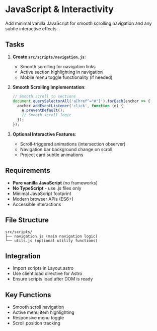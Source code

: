 # JavaScript & Interactivity

Add minimal vanilla JavaScript for smooth scrolling navigation and any subtle interactive effects.

## Tasks

1. **Create `src/scripts/navigation.js`**:
   - Smooth scrolling for navigation links
   - Active section highlighting in navigation
   - Mobile menu toggle functionality (if needed)

2. **Smooth Scrolling Implementation**:
   ```javascript
   // Smooth scroll to sections
   document.querySelectorAll('a[href^="#"]').forEach(anchor => {
     anchor.addEventListener('click', function (e) {
       e.preventDefault();
       // Smooth scroll logic
     });
   });
   ```

3. **Optional Interactive Features**:
   - Scroll-triggered animations (intersection observer)
   - Navigation bar background change on scroll
   - Project card subtle animations

## Requirements
- **Pure vanilla JavaScript** (no frameworks)
- **No TypeScript** - use .js files only
- Minimal JavaScript footprint
- Modern browser APIs (ES6+)
- Accessible interactions

## File Structure
```
src/scripts/
├── navigation.js (main navigation logic)
└── utils.js (optional utility functions)
```

## Integration
- Import scripts in Layout.astro
- Use client:load directive for Astro
- Ensure scripts load after DOM is ready

## Key Functions
- Smooth scroll navigation
- Active menu item highlighting  
- Responsive menu toggle
- Scroll position tracking
